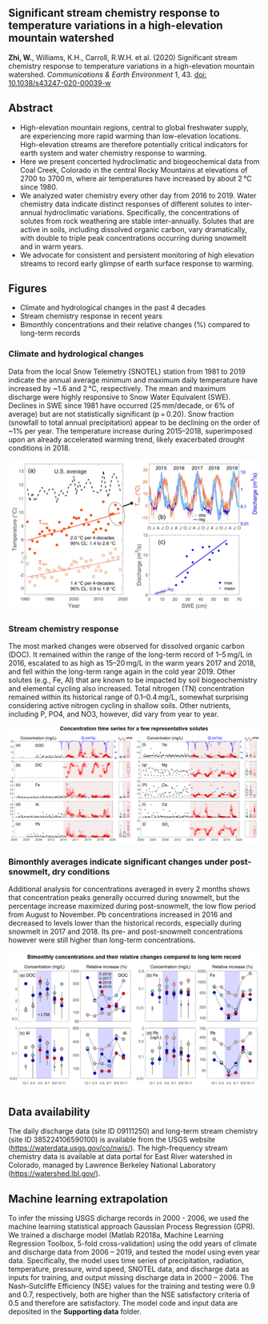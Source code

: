 ## Significant stream chemistry response to temperature variations in a high-elevation mountain watershed

 **Zhi, W.**, Williams, K.H., Carroll, R.W.H. et al. (2020) Significant stream chemistry response to temperature variations in a high-elevation mountain watershed. *Communications & Earth Environment* 1, 43. [doi: 10.1038/s43247-020-00039-w](https://doi.org/10.1038/s43247-020-00039-w)

## Abstract 
- High-elevation mountain regions, central to global freshwater supply, are experiencing more rapid warming than low-elevation locations. High-elevation streams are therefore potentially critical indicators for earth system and water chemistry response to warming. 
- Here we present concerted hydroclimatic and biogeochemical data from Coal Creek, Colorado in the central Rocky Mountains at elevations of 2700 to 3700 m, where air temperatures have increased by about 2 °C since 1980. 
- We analyzed water chemistry every other day from 2016 to 2019. Water chemistry data indicate distinct responses of different solutes to inter-annual hydroclimatic variations. Specifically, the concentrations of solutes from rock weathering are stable inter-annually. Solutes that are active in soils, including dissolved organic carbon, vary dramatically, with double to triple peak concentrations occurring during snowmelt and in warm years. 
- We advocate for consistent and persistent monitoring of high elevation streams to record early glimpse of earth surface response to warming.

## Figures 
- Climate and hydrological changes in the past 4 decades 
- Stream chemistry response in recent years
- Bimonthly concentrations and their relative changes (%) compared to long-term records

### Climate and hydrological changes
Data from the local Snow Telemetry (SNOTEL) station from 1981 to 2019 indicate the annual average minimum and maximum daily temperature have increased by ~1.6 and 2 °C, respectively. The mean and maximum discharge were highly responsive to Snow Water Equivalent (SWE). Declines in SWE since 1981 have occurred (25 mm/decade, or 6% of average) but are not statistically significant (p = 0.20). Snow fraction (snowfall to total annual precipitation) appear to be declining on the order of ~1% per year. The temperature increase during 2015–2018, superimposed upon an already accelerated warming trend, likely exacerbated drought conditions in 2018.

<p align="center">
  <img src="/figures/Figure 1.jpg" alt="Climate record in the past 4 decades" width="600">
</p>

### Stream chemistry response
The most marked changes were observed for dissolved organic carbon (DOC). It remained within the range of the long-term record of 1–5 mg/L in 2016, escalated to as high as 15–20 mg/L in the warm years 2017 and 2018, and fell within the long-term range again in the cold year 2019. Other solutes (e.g., Fe, Al) that are known to be impacted by soil biogeochemistry and elemental cycling also increased. Total nitrogen (TN) concentration remained within its historical range of 0.1–0.4 mg/L, somewhat surprising considering active nitrogen cycling in shallow soils. Other nutrients, including P, PO4, and NO3, however, did vary from year to year.

<p align="center">
  <img src="/figures/StreamChemistryResponse.png" alt="Stream chemistry response" width="600">
</p>

### Bimonthly averages indicate significant changes under post-snowmelt, dry conditions
Additional analysis for concentrations averaged in every 2 months shows that concentration peaks generally occurred during snowmelt, but the percentage increase maximized during post-snowmelt, the low flow period from August to November. Pb concentrations increased in 2016 and decreased to levels lower than the historical records, especially during snowmelt in 2017 and 2018. Its pre- and post-snowmelt concentrations however were still higher than long-term concentrations.

<p align="center">
  <img src="/figures/ConcentrationChange.png" alt="Stream chemistry response" width="600">
</p>


## Data availability
The daily discharge data (site ID 09111250) and long-term stream chemistry (site ID 385224106590100) is available from the USGS website (https://waterdata.usgs.gov/co/nwis/). The high-frequency stream chemistry data is available at data portal for East River watershed in Colorado, managed by Lawrence Berkeley National Laboratory (https://watershed.lbl.gov/). 

## Machine learning extrapolation
To infer the missing USGS dicharge records in 2000 - 2006, we used the machine learning statistical approach Gaussian Process Regression (GPR). We trained a discharge model (Matlab R2018a, Machine Learning Regression Toolbox, 5-fold cross-validation) using the odd years of climate and discharge data from 2006 – 2019, and tested the model using even year data. Specifically, the model uses time series of precipitation, radiation, temperature, pressure, wind speed, SNOTEL data, and discharge data as inputs for training, and output missing discharge data in 2000 – 2006. The Nash–Sutcliffe Efficiency (NSE) values for the training and testing were 0.9 and 0.7, respectively, both are higher than the NSE satisfactory criteria of 0.5 and therefore are satisfactory. The model code and input data are deposited in the **Supporting data** folder.

